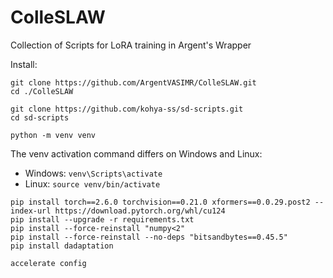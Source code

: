 # ColleSLAW
Collection of Scripts for LoRA training in Argent's Wrapper

Install:
```
git clone https://github.com/ArgentVASIMR/ColleSLAW.git
cd ./ColleSLAW

git clone https://github.com/kohya-ss/sd-scripts.git
cd sd-scripts

python -m venv venv
```
The venv activation command differs on Windows and Linux:
- Windows: `venv\Scripts\activate`
- Linux: `source venv/bin/activate`
```
pip install torch==2.6.0 torchvision==0.21.0 xformers==0.0.29.post2 --index-url https://download.pytorch.org/whl/cu124
pip install --upgrade -r requirements.txt
pip install --force-reinstall "numpy<2"
pip install --force-reinstall --no-deps "bitsandbytes==0.45.5"
pip install dadaptation

accelerate config
```
